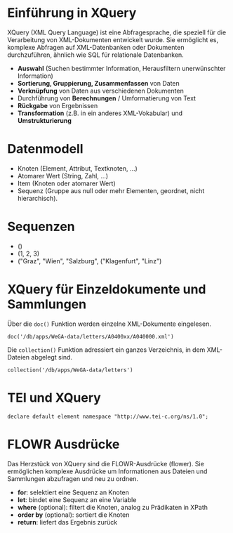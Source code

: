 # Einführung in XQuery
XQuery (XML Query Language) ist eine Abfragesprache, die speziell für die Verarbeitung von XML-Dokumenten entwickelt wurde. 
Sie ermöglicht es, komplexe Abfragen auf XML-Datenbanken oder Dokumenten durchzuführen, ähnlich wie SQL für relationale Datenbanken. 

- **Auswahl** (Suchen bestimmter Information, Herausfiltern 
unerwünschter Information)
- **Sortierung, Gruppierung, Zusammenfassen** von Daten
- **Verknüpfung** von Daten aus verschiedenen Dokumenten
- Durchführung von **Berechnungen** / Umformatierung von 
Text 
- **Rückgabe** von Ergebnissen
- **Transformation** (z.B. in ein anderes XML-Vokabular) und 
**Umstrukturierung**

# Datenmodell

 - Knoten (Element, Attribut, Textknoten, …)
 - Atomarer Wert (String, Zahl, …)
 - Item (Knoten oder atomarer Wert)
 - Sequenz (Gruppe aus null oder mehr Elementen, geordnet, nicht 
hierarchisch). 

# Sequenzen
 - ()
 - (1, 2, 3)
 - ("Graz", "Wien", "Salzburg", ("Klagenfurt", "Linz")

# XQuery für Einzeldokumente und Sammlungen

Über die `doc()` Funktion werden einzelne XML-Dokumente eingelesen.

```doc('/db/apps/WeGA-data/letters/A0400xx/A040000.xml')```

Die `collection()` Funktion adressiert ein ganzes Verzeichnis, in dem XML-Dateien abgelegt sind. 

```collection('/db/apps/WeGA-data/letters')```

# TEI und XQuery

```declare default element namespace "http://www.tei-c.org/ns/1.0";```

# FLOWR Ausdrücke 
Das Herzstück von XQuery sind die FLOWR-Ausdrücke (flower). Sie ermöglichen komplexe Ausdrücke um Informationen aus Dateien und Sammlungen abzufragen und neu zu ordnen. 

- **for**: selektiert eine Sequenz an Knoten
- **let**: bindet eine Sequenz an eine Variable
- **where** (optional): filtert die Knoten, analog zu Prädikaten in XPath
- **order by** (optional): sortiert die Knoten
- **return**: liefert das Ergebnis zurück


